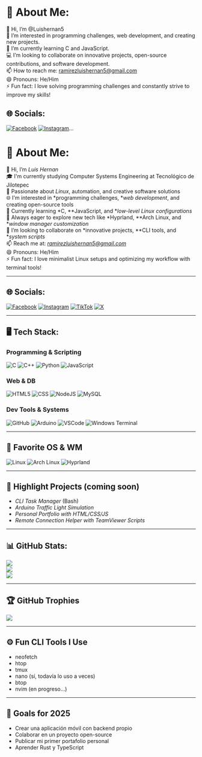# 💫 About Me:
👋 Hi, I’m @Luishernan5<br>👀 I’m interested in programming challenges, web development, and creating new projects.<br>🌱 I’m currently learning C and JavaScript.<br>💻 I’m looking to collaborate on innovative projects, open-source contributions, and software development.<br>📫 How to reach me: ramirezluishernan5@gmail.com<br>😄 Pronouns: He/Him<br>⚡ Fun fact: I love solving programming challenges and constantly strive to improve my skills!


## 🌐 Socials:
[![Facebook](https://img.shields.io/badge/Facebook-%231877F2.svg?logo=Facebook&logoColor=white)](https://www.facebook.com/share/1533BgcA3V/?mibextid=wwXlfr) [![Instagram](https://img.shields.io/badge/Instagram-%23E4405F.svg?logo=Instagram&logoColor=white)](https://instagram.com/hernan_ortz)…
# 💫 About Me:
👋 Hi, I’m *Luis Hernan*<br>
🎓 I'm currently studying Computer Systems Engineering at Tecnológico de Jilotepec<br>
🚀 Passionate about *Linux*, automation, and creative software solutions<br>
🌐 I'm interested in *programming challenges, **web development*, and creating open-source tools<br>
🧠 Currently learning *C, **JavaScript, and **low-level Linux configurations*<br>
🧩 Always eager to explore new tech like *Hyprland, **Arch Linux, and **window manager customization*<br>
🤝 I’m looking to collaborate on *innovative projects, **CLI tools, and **system scripts*<br>
📫 Reach me at: *ramirezluishernan5@gmail.com*<br>
😄 Pronouns: He/Him<br>
⚡ Fun fact: I love minimalist Linux setups and optimizing my workflow with terminal tools!

---

## 🌐 Socials:
[![Facebook](https://img.shields.io/badge/Facebook-%231877F2.svg?logo=Facebook&logoColor=white)](https://www.facebook.com/share/1533BgcA3V/?mibextid=wwXlfr)
[![Instagram](https://img.shields.io/badge/Instagram-%23E4405F.svg?logo=Instagram&logoColor=white)](https://instagram.com/hernan_ortz)
[![TikTok](https://img.shields.io/badge/TikTok-%23000000.svg?logo=TikTok&logoColor=white)](https://tiktok.com/@luishernan32)
[![X](https://img.shields.io/badge/X-black.svg?logo=X&logoColor=white)](https://x.com/Luisramirez5562)

---

## 🖥️ Tech Stack:
### Programming & Scripting
![C](https://img.shields.io/badge/C-A8B9CC?style=for-the-badge&logo=c&logoColor=white)
![C++](https://img.shields.io/badge/C++-00599C?style=for-the-badge&logo=c%2B%2B&logoColor=white)
![Python](https://img.shields.io/badge/Python-3776AB?style=for-the-badge&logo=python&logoColor=white)
![JavaScript](https://img.shields.io/badge/javascript-%23323330.svg?style=for-the-badge&logo=javascript&logoColor=%23F7DF1E)

### Web & DB
![HTML5](https://img.shields.io/badge/html5-%23E34F26.svg?style=for-the-badge&logo=html5&logoColor=white)
![CSS](https://img.shields.io/badge/CSS3-1572B6?style=for-the-badge&logo=css3&logoColor=white)
![NodeJS](https://img.shields.io/badge/node.js-6DA55F?style=for-the-badge&logo=node.js&logoColor=white)
![MySQL](https://img.shields.io/badge/mysql-4479A1.svg?style=for-the-badge&logo=mysql&logoColor=white)

### Dev Tools & Systems
![GitHub](https://img.shields.io/badge/github-%23121011.svg?style=for-the-badge&logo=github&logoColor=white)
![Arduino](https://img.shields.io/badge/-Arduino-00979D?style=for-the-badge&logo=Arduino&logoColor=white)
![VSCode](https://img.shields.io/badge/VSCode-007ACC?style=for-the-badge&logo=visual-studio-code&logoColor=white)
![Windows Terminal](https://img.shields.io/badge/Windows%20Terminal-%234D4D4D.svg?style=for-the-badge&logo=windows-terminal&logoColor=white)

---

## 🐧 Favorite OS & WM
![Linux](https://img.shields.io/badge/Linux-FCC624?style=for-the-badge&logo=linux&logoColor=black)
![Arch Linux](https://img.shields.io/badge/Arch-1793D1?style=for-the-badge&logo=arch-linux&logoColor=white)
![Hyprland](https://img.shields.io/badge/Hyprland-000000?style=for-the-badge&logo=wayland&logoColor=white)

---

## 📂 Highlight Projects (coming soon)
- *CLI Task Manager* (Bash)
- *Arduino Traffic Light Simulation*
- *Personal Portfolio with HTML/CSS/JS*
- *Remote Connection Helper with TeamViewer Scripts*

---

## 📊 GitHub Stats:
![](https://github-readme-stats.vercel.app/api?username=Luishernan5&theme=tokyonight&hide_border=false&include_all_commits=false&count_private=false)<br/>
![](https://github-readme-streak-stats.herokuapp.com/?user=Luishernan5&theme=tokyonight&hide_border=false)<br/>
![](https://github-readme-stats.vercel.app/api/top-langs/?username=Luishernan5&theme=tokyonight&hide_border=false&include_all_commits=false&count_private=false&layout=compact)

---

## 🏆 GitHub Trophies
![](https://github-profile-trophy.vercel.app/?username=Luishernan5&theme=radical&no-frame=false&no-bg=true&margin-w=4)

---

## ⚙️ Fun CLI Tools I Use
- neofetch
- htop
- tmux
- nano (sí, todavía lo uso a veces)
- btop
- nvim (en progreso...)

---

## 🎯 Goals for 2025
- Crear una aplicación móvil con backend propio
- Colaborar en un proyecto open-source
- Publicar mi primer portafolio personal
- Aprender Rust y TypeScript

